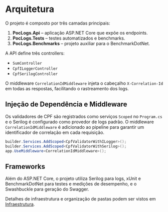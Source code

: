 # Arquitetura

O projeto é composto por três camadas principais:

1. **PocLogs.Api** – aplicação ASP.NET Core que expõe os endpoints.
2. **PocLogs.Tests** – testes automatizados e benchmarks.
3. **PocLogs.Benchmarks** – projeto auxiliar para o BenchmarkDotNet.

A API define três controllers:

- `SumController`
- `CpfILoggerController`
- `CpfSerilogController`

O middleware `CorrelationIdMiddleware` injeta o cabeçalho `X-Correlation-Id` em todas as respostas, facilitando o rastreamento dos logs.

## Injeção de Dependência e Middleware

Os validadores de CPF são registrados como serviços `Scoped` no `Program.cs` e o Serilog é configurado como provedor de logs padrão. O middleware `CorrelationIdMiddleware` é adicionado ao pipeline para garantir um identificador de correlação em cada requisição.

```csharp
builder.Services.AddScoped<CpfValidatorWithILogger>();
builder.Services.AddScoped<CpfValidatorWithSerilog>();
app.UseMiddleware<CorrelationIdMiddleware>();
```

## Frameworks

Além do ASP.NET Core, o projeto utiliza Serilog para logs, xUnit e BenchmarkDotNet para testes e medições de desempenho, e o Swashbuckle para geração do Swagger.

Detalhes de infraestrutura e organização de pastas podem ser vistos em [Infraestrutura](Infraestrutura).
